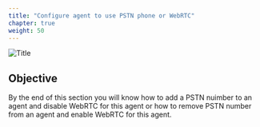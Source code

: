 ```yaml
---
title: "Configure agent to use PSTN phone or WebRTC"
chapter: true
weight: 50
---
```


![Title](/images/Designer.PNG)

## Objective

By the end of this section you will know how to add a PSTN nuimber to an agent and disable WebRTC for this agent or how to remove PSTN number from an agent and enable WebRTC for this agent.


